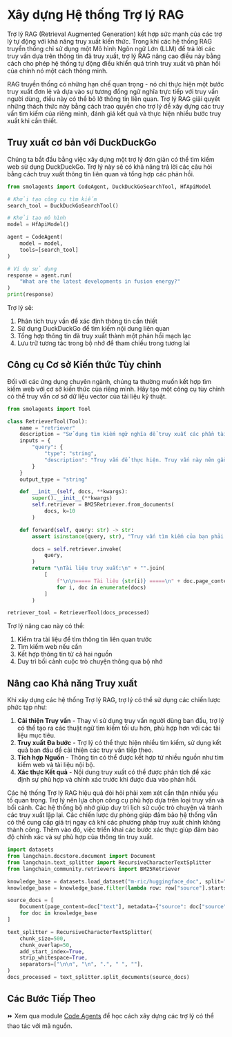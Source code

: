 # Xây dựng Hệ thống Trợ lý RAG

Trợ lý RAG (Retrieval Augmented Generation) kết hợp sức mạnh của các trợ lý tự động với khả năng truy xuất kiến thức. Trong khi các hệ thống RAG truyền thống chỉ sử dụng một Mô hình Ngôn ngữ Lớn (LLM) để trả lời các truy vấn dựa trên thông tin đã truy xuất, trợ lý RAG nâng cao điều này bằng cách cho phép hệ thống tự động điều khiển quá trình truy xuất và phản hồi của chính nó một cách thông minh.

RAG truyền thống có những hạn chế quan trọng - nó chỉ thực hiện một bước truy xuất đơn lẻ và dựa vào sự tương đồng ngữ nghĩa trực tiếp với truy vấn người dùng, điều này có thể bỏ lỡ thông tin liên quan. Trợ lý RAG giải quyết những thách thức này bằng cách trao quyền cho trợ lý để xây dựng các truy vấn tìm kiếm của riêng mình, đánh giá kết quả và thực hiện nhiều bước truy xuất khi cần thiết.

## Truy xuất cơ bản với DuckDuckGo

Chúng ta bắt đầu bằng việc xây dựng một trợ lý đơn giản có thể tìm kiếm web sử dụng DuckDuckGo. Trợ lý này sẽ có khả năng trả lời các câu hỏi bằng cách truy xuất thông tin liên quan và tổng hợp các phản hồi.

```python
from smolagents import CodeAgent, DuckDuckGoSearchTool, HfApiModel

# Khởi tạo công cụ tìm kiếm
search_tool = DuckDuckGoSearchTool()

# Khởi tạo mô hình
model = HfApiModel()

agent = CodeAgent(
    model = model,
    tools=[search_tool]
)

# Ví dụ sử dụng
response = agent.run(
    "What are the latest developments in fusion energy?"
)
print(response)
```

Trợ lý sẽ:
1. Phân tích truy vấn để xác định thông tin cần thiết
2. Sử dụng DuckDuckGo để tìm kiếm nội dung liên quan
3. Tổng hợp thông tin đã truy xuất thành một phản hồi mạch lạc
4. Lưu trữ tương tác trong bộ nhớ để tham chiếu trong tương lai

## Công cụ Cơ sở Kiến thức Tùy chỉnh

Đối với các ứng dụng chuyên ngành, chúng ta thường muốn kết hợp tìm kiếm web với cơ sở kiến thức của riêng mình. Hãy tạo một công cụ tùy chỉnh có thể truy vấn cơ sở dữ liệu vector của tài liệu kỹ thuật.

```python
from smolagents import Tool

class RetrieverTool(Tool):
    name = "retriever"
    description = "Sử dụng tìm kiếm ngữ nghĩa để truy xuất các phần tài liệu transformers có thể liên quan nhất để trả lời truy vấn của bạn."
    inputs = {
        "query": {
            "type": "string",
            "description": "Truy vấn để thực hiện. Truy vấn này nên gần về ngữ nghĩa với các tài liệu mục tiêu. Sử dụng dạng khẳng định thay vì câu hỏi.",
        }
    }
    output_type = "string"

    def __init__(self, docs, **kwargs):
        super().__init__(**kwargs)
        self.retriever = BM25Retriever.from_documents(
            docs, k=10
        )

    def forward(self, query: str) -> str:
        assert isinstance(query, str), "Truy vấn tìm kiếm của bạn phải là chuỗi"

        docs = self.retriever.invoke(
            query,
        )
        return "\nTài liệu truy xuất:\n" + "".join(
            [
                f"\n\n===== Tài liệu {str(i)} =====\n" + doc.page_content
                for i, doc in enumerate(docs)
            ]
        )

retriever_tool = RetrieverTool(docs_processed)
```

Trợ lý nâng cao này có thể:
1. Kiểm tra tài liệu để tìm thông tin liên quan trước
2. Tìm kiếm web nếu cần
3. Kết hợp thông tin từ cả hai nguồn
4. Duy trì bối cảnh cuộc trò chuyện thông qua bộ nhớ

## Nâng cao Khả năng Truy xuất

Khi xây dựng các hệ thống Trợ lý RAG, trợ lý có thể sử dụng các chiến lược phức tạp như:

1. **Cải thiện Truy vấn** - Thay vì sử dụng truy vấn người dùng ban đầu, trợ lý có thể tạo ra các thuật ngữ tìm kiếm tối ưu hơn, phù hợp hơn với các tài liệu mục tiêu.
2. **Truy xuất Đa bước** - Trợ lý có thể thực hiện nhiều tìm kiếm, sử dụng kết quả ban đầu để cải thiện các truy vấn tiếp theo.
3. **Tích hợp Nguồn** - Thông tin có thể được kết hợp từ nhiều nguồn như tìm kiếm web và tài liệu nội bộ.
4. **Xác thực Kết quả** - Nội dung truy xuất có thể được phân tích để xác định sự phù hợp và chính xác trước khi được đưa vào phản hồi.

Các hệ thống Trợ lý RAG hiệu quả đòi hỏi phải xem xét cẩn thận nhiều yếu tố quan trọng. Trợ lý nên lựa chọn công cụ phù hợp dựa trên loại truy vấn và bối cảnh. Các hệ thống bộ nhớ giúp duy trì lịch sử cuộc trò chuyện và tránh các truy xuất lặp lại. Các chiến lược dự phòng giúp đảm bảo hệ thống vẫn có thể cung cấp giá trị ngay cả khi các phương pháp truy xuất chính không thành công. Thêm vào đó, việc triển khai các bước xác thực giúp đảm bảo độ chính xác và sự phù hợp của thông tin truy xuất.

```python
import datasets
from langchain.docstore.document import Document
from langchain.text_splitter import RecursiveCharacterTextSplitter
from langchain_community.retrievers import BM25Retriever

knowledge_base = datasets.load_dataset("m-ric/huggingface_doc", split="train")
knowledge_base = knowledge_base.filter(lambda row: row["source"].startswith("huggingface/transformers"))

source_docs = [
    Document(page_content=doc["text"], metadata={"source": doc["source"].split("/")[1]})
    for doc in knowledge_base
]

text_splitter = RecursiveCharacterTextSplitter(
    chunk_size=500,
    chunk_overlap=50,
    add_start_index=True,
    strip_whitespace=True,
    separators=["\n\n", "\n", ".", " ", ""],
)
docs_processed = text_splitter.split_documents(source_docs)
```

## Các Bước Tiếp Theo

⏩ Xem qua module [Code Agents](./code_agents.md) để học cách xây dựng các trợ lý có thể thao tác với mã nguồn.